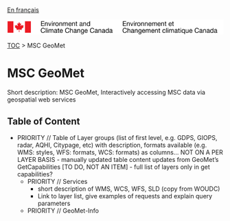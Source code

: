 [En français](readme_fr.md)

![ECCC logo](../img_eccc-logo.png)

[TOC](../readme.md) > MSC GeoMet


MSC GeoMet
==========

Short description: MSC GeoMet, Interactively accessing MSC data via geospatial web services

Table of Content
----------------

* PRIORITY // Table of Layer groups (list of first level, e.g. GDPS, GIOPS, radar, AQHI, Citypage, etc) with description, formats available (e.g. WMS: styles, WFS: formats, WCS: formats) as columns... NOT ON A PER LAYER BASIS
	    - manually updated table content updates from GeoMet’s GetCapabilities [TO DO, NOT AN ITEM]
	    - full list of layers only in get capabilities?
    * PRIORITY // Services
	    - short description of WMS, WCS, WFS, SLD (copy from WOUDC)
	    - Link to layer list, give examples of requests and explain query parameters 
    * PRIORITY // GeoMet-Info
    
